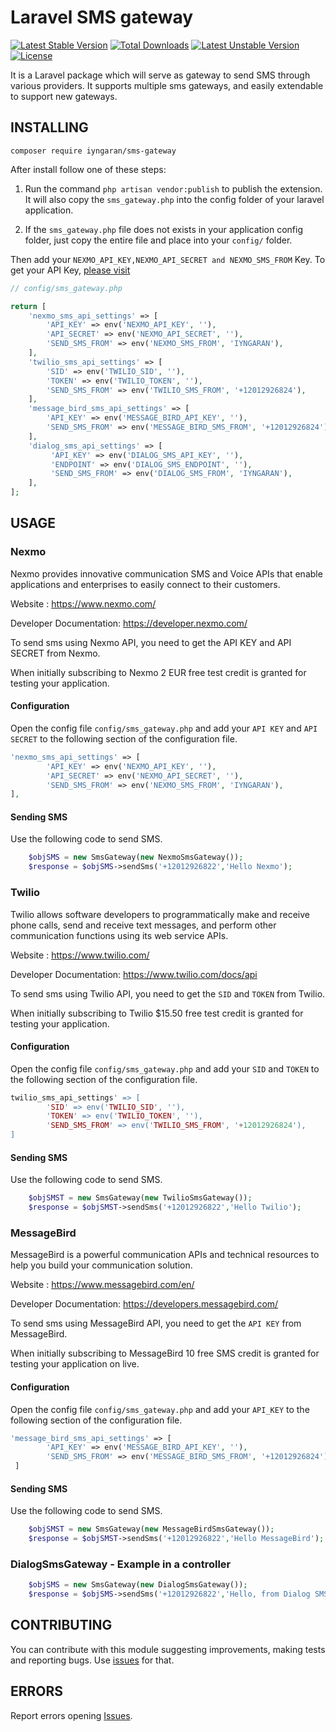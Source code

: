 # Laravel SMS gateway

[![Latest Stable Version](https://poser.pugx.org/iyngaran/sms-gateway/v/stable)](https://packagist.org/packages/iyngaran/sms-gateway)
[![Total Downloads](https://poser.pugx.org/iyngaran/sms-gateway/downloads)](https://packagist.org/packages/iyngaran/sms-gateway)
[![Latest Unstable Version](https://poser.pugx.org/iyngaran/sms-gateway/v/unstable)](https://packagist.org/packages/iyngaran/sms-gateway)
[![License](https://poser.pugx.org/iyngaran/sms-gateway/license)](https://packagist.org/packages/iyngaran/sms-gateway)

It is a Laravel package which will serve as gateway to send SMS through various providers. It supports multiple sms gateways, and easily extendable to support new gateways.

## INSTALLING

`composer require iyngaran/sms-gateway`

After install follow one of these steps:

1) Run the command `php artisan vendor:publish` to publish the extension. It will also copy the `sms_gateway.php` 
into the config folder of your laravel application.

2) If the `sms_gateway.php` file does not exists in your application config folder, just copy the entire file and place 
into your `config/` folder.

Then add your `NEXMO_API_KEY,NEXMO_API_SECRET and NEXMO_SMS_FROM` Key. To get your API Key, [please visit](https://developer.nexmo.com/)

```php
// config/sms_gateway.php

return [
    'nexmo_sms_api_settings' => [
        'API_KEY' => env('NEXMO_API_KEY', ''),
        'API_SECRET' => env('NEXMO_API_SECRET', ''),
        'SEND_SMS_FROM' => env('NEXMO_SMS_FROM', 'IYNGARAN'),
    ],
    'twilio_sms_api_settings' => [
        'SID' => env('TWILIO_SID', ''),
        'TOKEN' => env('TWILIO_TOKEN', ''),
        'SEND_SMS_FROM' => env('TWILIO_SMS_FROM', '+12012926824'),
    ],
    'message_bird_sms_api_settings' => [
        'API_KEY' => env('MESSAGE_BIRD_API_KEY', ''),
        'SEND_SMS_FROM' => env('MESSAGE_BIRD_SMS_FROM', '+12012926824'),
    ],
    'dialog_sms_api_settings' => [
         'API_KEY' => env('DIALOG_SMS_API_KEY', ''),
         'ENDPOINT' => env('DIALOG_SMS_ENDPOINT', ''),
         'SEND_SMS_FROM' => env('DIALOG_SMS_FROM', 'IYNGARAN'),
    ],
];
```

## USAGE

### Nexmo

Nexmo provides innovative communication SMS and Voice APIs that enable applications and enterprises to easily connect to their customers.

Website : https://www.nexmo.com/

Developer Documentation: https://developer.nexmo.com/

To send sms using Nexmo API, you need to get the API KEY and API SECRET from Nexmo.

When initially subscribing to Nexmo 2 EUR free test credit is granted for testing your application.

#### Configuration

Open the config file `config/sms_gateway.php` and add your `API KEY` and `API SECRET` to the following section of the configuration file.

```php
'nexmo_sms_api_settings' => [
        'API_KEY' => env('NEXMO_API_KEY', ''),
        'API_SECRET' => env('NEXMO_API_SECRET', ''),
        'SEND_SMS_FROM' => env('NEXMO_SMS_FROM', 'IYNGARAN'),
],
```

#### Sending SMS 

Use the following code to send SMS.

```php
    $objSMS = new SmsGateway(new NexmoSmsGateway());
    $response = $objSMS->sendSms('+12012926822','Hello Nexmo');
```

### Twilio

Twilio allows software developers to programmatically make and receive phone calls, send and receive text messages, and perform other communication functions using its web service APIs.

Website : https://www.twilio.com/

Developer Documentation: https://www.twilio.com/docs/api

To send sms using Twilio API, you need to get the `SID` and `TOKEN` from Twilio.

When initially subscribing to Twilio $15.50 free test credit is granted for testing your application.

#### Configuration

Open the config file `config/sms_gateway.php` and add your `SID` and `TOKEN` to the following section of the configuration file.

```php
twilio_sms_api_settings' => [
        'SID' => env('TWILIO_SID', ''),
        'TOKEN' => env('TWILIO_TOKEN', ''),
        'SEND_SMS_FROM' => env('TWILIO_SMS_FROM', '+12012926824'),
]
```

#### Sending SMS

Use the following code to send SMS.

```php
    $objSMST = new SmsGateway(new TwilioSmsGateway());
    $response = $objSMST->sendSms('+12012926822','Hello Twilio');
```

### MessageBird

MessageBird is a powerful communication APIs and technical resources to help you build your communication solution.

Website : https://www.messagebird.com/en/

Developer Documentation: https://developers.messagebird.com/

To send sms using MessageBird API, you need to get the `API KEY` from MessageBird.

When initially subscribing to MessageBird 10 free SMS credit is granted for testing your application on live.

#### Configuration

Open the config file `config/sms_gateway.php` and add your `API_KEY` to the following section of the configuration file.

```php
'message_bird_sms_api_settings' => [
        'API_KEY' => env('MESSAGE_BIRD_API_KEY', ''),
        'SEND_SMS_FROM' => env('MESSAGE_BIRD_SMS_FROM', '+12012926824'),
 ]
```

#### Sending SMS

Use the following code to send SMS.

```php
    $objSMST = new SmsGateway(new MessageBirdSmsGateway());
    $response = $objSMST->sendSms('+12012926822','Hello MessageBird');
```

### DialogSmsGateway - Example in a controller

```php
    $objSMS = new SmsGateway(new DialogSmsGateway());
    $response = $objSMS->sendSms('+12012926822','Hello, from Dialog SMS');
```
## CONTRIBUTING

You can contribute with this module suggesting improvements, making tests and reporting bugs. Use [issues](https://github.com/iyngaran/sms-gateway/issues) for that.

## ERRORS 

Report errors opening [Issues](https://github.com/iyngaran/laravel-sms-gateway/issues).
